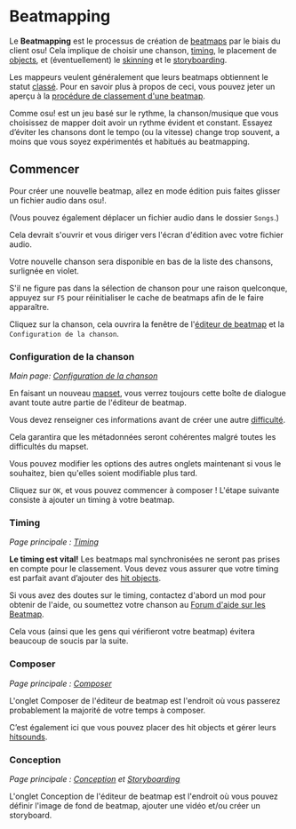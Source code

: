 # Beatmapping

Le **Beatmapping** est le processus de création de [beatmaps](/wiki/Beatmap) par le biais du client osu!
Cela implique de choisir une chanson, [timing](/wiki/Beatmap_Editor/Timing), le placement de [objects](/wiki/Hit_object), et (éventuellement) le [skinning](/wiki/Skinning) et le [storyboarding](/wiki/Storyboard#storyboarding).

Les mappeurs veulent généralement que leurs beatmaps obtiennent le statut [classé](/wiki/Beatmap). Pour en savoir plus à propos de ceci, vous pouvez jeter un aperçu à la [procédure de classement d'une beatmap](/wiki/Beatmap_ranking_procedure).

Comme osu! est un jeu basé sur le rythme, la chanson/musique que vous choisissez de mapper doit avoir un rythme évident et constant.
Essayez d’éviter les chansons dont le tempo (ou la vitesse) change trop souvent, a moins que vous soyez expérimentés et habitués au beatmapping.

## Commencer

Pour créer une nouvelle beatmap, allez en mode édition puis faites glisser un fichier audio dans osu!.

(Vous pouvez également déplacer un fichier audio dans le dossier `Songs`.)

Cela devrait s'ouvrir et vous diriger vers l'écran d'édition avec votre fichier audio.

Votre nouvelle chanson sera disponible en bas de la liste des chansons, surlignée en violet.

S'il ne figure pas dans la sélection de chanson pour une raison quelconque, appuyez sur `F5` pour réinitialiser le cache de beatmaps afin de le faire apparaître.

Cliquez sur la chanson, cela ouvrira la fenêtre de l'[éditeur de beatmap](/wiki/Beatmap_Editor) et la `Configuration de la chanson`.

### Configuration de la chanson

*Main page: [Configuration de la chanson](/wiki/Beatmap_Editor/Song_Setup)*

En faisant un nouveau [mapset](/wiki/Beatmap), vous verrez toujours cette boîte de dialogue avant toute autre partie de l'éditeur de beatmap.

Vous devez renseigner ces informations avant de créer une autre [difficulté](/wiki/Beatmap/Difficulty).

Cela garantira que les métadonnées seront cohérentes malgré toutes les difficultés du mapset.

Vous pouvez modifier les options des autres onglets maintenant si vous le souhaitez, bien qu'elles soient modifiable plus tard.

Cliquez sur `OK`, et vous pouvez commencer à composer !
L'étape suivante consiste à ajouter un timing à votre beatmap.

### Timing

*Page principale : [Timing](/wiki/Beatmap_Editor/Timing)*

**Le timing est vital!**
Les beatmaps mal synchronisées ne seront pas prises en compte pour le classement.
Vous devez vous assurer que votre timing est parfait avant d’ajouter des [hit objects](/wiki/Hit_object).

Si vous avez des doutes sur le timing, contactez d'abord un mod pour obtenir de l'aide, ou soumettez votre chanson au [Forum d'aide sur les Beatmap](https://osu.ppy.sh/community/forums/10).

Cela vous (ainsi que les gens qui vérifieront votre beatmap) évitera beaucoup de soucis par la suite.

### Composer

*Page principale : [Composer](/wiki/Beatmap_Editor/Compose)*

L'onglet Composer de l'éditeur de beatmap est l'endroit où vous passerez probablement la majorité de votre temps à composer.

C’est également ici que vous pouvez placer des hit objects et gérer leurs [hitsounds](/wiki/Beatmapping/Hitsound).

### Conception

*Page principale : [Conception](/wiki/Beatmap_Editor/Design) et [Storyboarding](/wiki/Storyboard#storyboarding)*

L'onglet Conception de l'éditeur de beatmap est l'endroit où vous pouvez définir l'image de fond de beatmap, ajouter une vidéo et/ou créer un storyboard.
